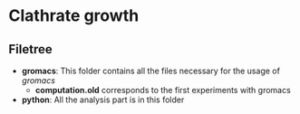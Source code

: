 # Clathrate growth

## Filetree
* **gromacs**: This folder contains all the files necessary for the usage of _gromacs_  
  * **computation.old** corresponds to the first experiments with gromacs
* **python**: All the analysis part is in this folder

